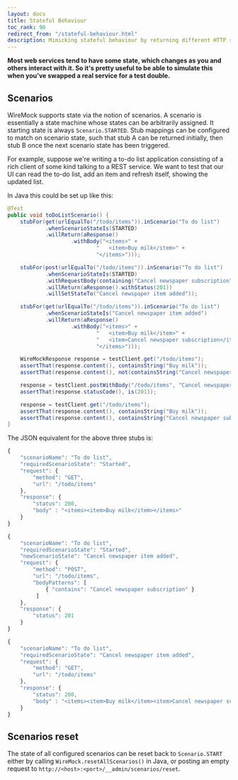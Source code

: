 ```yaml
---
layout: docs
title: Stateful Behaviour
toc_rank: 90
redirect_from: "/stateful-behaviour.html"
description: Mimicking stateful behaviour by returning different HTTP responses for the same request given a scenario's state.
---
```


**Most web services tend to have some state, which changes as you and
others interact with it. So it's pretty useful to be able to simulate
this when you've swapped a real service for a test double.**

## Scenarios

WireMock supports state via the notion of scenarios. A scenario is
essentially a state machine whose states can be arbitrarily assigned. It
starting state is always `Scenario.STARTED`. Stub mappings can be
configured to match on scenario state, such that stub A can be returned
initially, then stub B once the next scenario state has been triggered.

For example, suppose we're writing a to-do list application consisting
of a rich client of some kind talking to a REST service. We want to test
that our UI can read the to-do list, add an item and refresh itself,
showing the updated list.

In Java this could be set up like this:

```java
@Test
public void toDoListScenario() {
    stubFor(get(urlEqualTo("/todo/items")).inScenario("To do list")
            .whenScenarioStateIs(STARTED)
            .willReturn(aResponse()
                    .withBody("<items>" +
                            "   <item>Buy milk</item>" +
                            "</items>")));

    stubFor(post(urlEqualTo("/todo/items")).inScenario("To do list")
            .whenScenarioStateIs(STARTED)
            .withRequestBody(containing("Cancel newspaper subscription"))
            .willReturn(aResponse().withStatus(201))
            .willSetStateTo("Cancel newspaper item added"));

    stubFor(get(urlEqualTo("/todo/items")).inScenario("To do list")
            .whenScenarioStateIs("Cancel newspaper item added")
            .willReturn(aResponse()
                    .withBody("<items>" +
                            "   <item>Buy milk</item>" +
                            "   <item>Cancel newspaper subscription</item>" +
                            "</items>")));

    WireMockResponse response = testClient.get("/todo/items");
    assertThat(response.content(), containsString("Buy milk"));
    assertThat(response.content(), not(containsString("Cancel newspaper subscription")));

    response = testClient.postWithBody("/todo/items", "Cancel newspaper subscription", "text/plain", "UTF-8");
    assertThat(response.statusCode(), is(201));

    response = testClient.get("/todo/items");
    assertThat(response.content(), containsString("Buy milk"));
    assertThat(response.content(), containsString("Cancel newspaper subscription"));
}
```

The JSON equivalent for the above three stubs is:

```javascript
{
    "scenarioName": "To do list",
    "requiredScenarioState": "Started",
    "request": {
        "method": "GET",
        "url": "/todo/items"
    },
    "response": {
        "status": 200,
        "body" : "<items><item>Buy milk</item></items>"
    }
}

{
    "scenarioName": "To do list",
    "requiredScenarioState": "Started",
    "newScenarioState": "Cancel newspaper item added",
    "request": {
        "method": "POST",
        "url": "/todo/items",
        "bodyPatterns": [
            { "contains": "Cancel newspaper subscription" }
         ]
    },
    "response": {
        "status": 201
    }
}

{
    "scenarioName": "To do list",
    "requiredScenarioState": "Cancel newspaper item added",
    "request": {
        "method": "GET",
        "url": "/todo/items"
    },
    "response": {
        "status": 200,
        "body" : "<items><item>Buy milk</item><item>Cancel newspaper subscription</item></items>"
    }
}
```

## Scenarios reset

The state of all configured scenarios can be reset back to
`Scenario.START` either by calling `WireMock.resetAllScenarios()` in
Java, or posting an empty request to
`http://<host>:<port>/__admin/scenarios/reset`.
